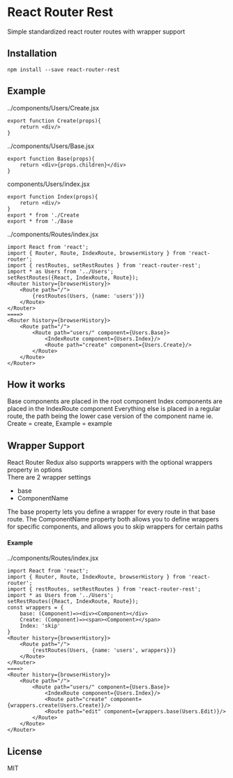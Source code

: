 React Router Rest
=========================

Simple standardized react router routes with wrapper support

## Installation

```
npm install --save react-router-rest
```

## Example

../components/Users/Create.jsx
``` 
export function Create(props){
	return <div/>
}
```
../components/Users/Base.jsx
```
export function Base(props){
	return <div>{props.children}</div>
}
```
components/Users/index.jsx
```
export function Index(props){
	return <div/>
}
export * from './Create
export * from './Base
```
../components/Routes/index.jsx
```
import React from 'react';
import { Router, Route, IndexRoute, browserHistory } from 'react-router';
import { restRoutes, setRestRoutes } from 'react-router-rest';
import * as Users from '../Users';
setRestRoutes({React, IndexRoute, Route});
<Router history={browserHistory}>
	<Route path="/">
		{restRoutes(Users, {name: 'users'})}
	</Route>
</Router>
====>
<Router history={browserHistory}>
	<Route path="/">
		<Route path="users/" component={Users.Base}>
		    <IndexRoute component={Users.Index}/>
		    <Route path="create" component={Users.Create}/>
	    </Route>
	</Route>
</Router>
```
## How it works
Base components are placed in the root component
Index components are placed in the IndexRoute component
Everything else is placed in a regular route, the path being the lower case version of the component name ie. Create = create, Example = example
## Wrapper Support
React Router Redux also supports wrappers with the optional wrappers property in options  
There are 2 wrapper settings
* base
* ComponentName  

The base property lets you define a wrapper for every route in that base route.
The ComponentName property both allows you to define wrappers for specific components, and allows you to skip wrappers for certain paths
#### Example
../components/Routes/index.jsx
```
import React from 'react';
import { Router, Route, IndexRoute, browserHistory } from 'react-router';
import { restRoutes, setRestRoutes } from 'react-router-rest';
import * as Users from '../Users';
setRestRoutes({React, IndexRoute, Route});
const wrappers = {
    base: (Component)=><div><Component></div>
    Create: (Component)=><span><Component></span>
    Index: 'skip'
}
<Router history={browserHistory}>
	<Route path="/">
		{restRoutes(Users, {name: 'users', wrappers})}
	</Route>
</Router>
====>
<Router history={browserHistory}>
	<Route path="/">
		<Route path="users/" component={Users.Base}>
		    <IndexRoute component={Users.Index}/>
		    <Route path="create" component={wrappers.create(Users.Create)}/>
		    <Route path="edit" component={wrappers.base(Users.Edit)}/>
	    </Route>
	</Route>
</Router>
```
## License

MIT